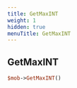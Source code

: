 ```yaml
---
title: GetMaxINT
weight: 1
hidden: true
menuTitle: GetMaxINT
---
```

## GetMaxINT
```perl
$mob->GetMaxINT()
```